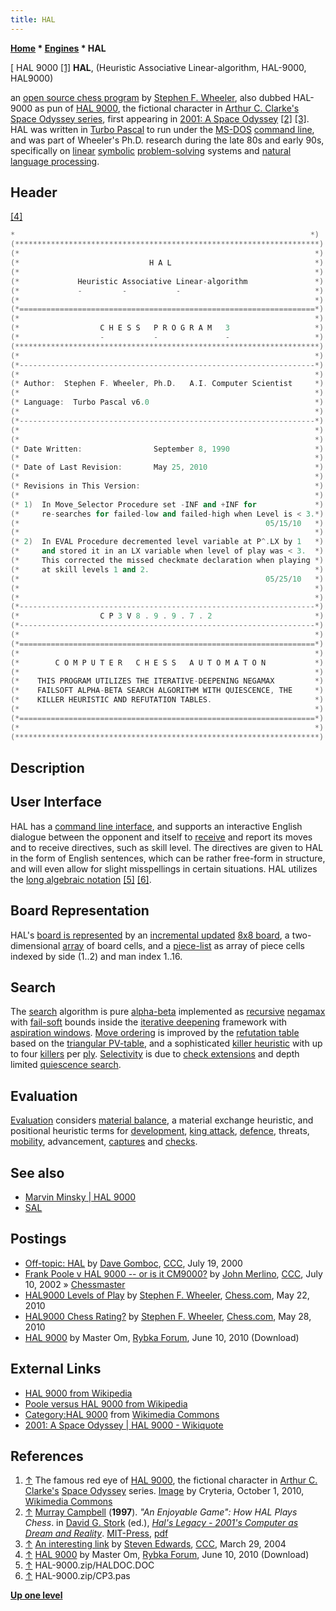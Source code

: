 ```yaml
---
title: HAL
---
```

**[Home](Home "Home") * [Engines](Engines "Engines") * HAL**

\[ HAL 9000 <a id="cite-note-1" href="#cite-ref-1">[1]</a>
**HAL**, (Heuristic Associative Linear-algorithm, HAL-9000, HAL9000)

an [open source chess program](Category:Open_Source "Category:Open Source") by [Stephen F. Wheeler](Stephen_F._Wheeler "Stephen F. Wheeler"), also dubbed HAL-9000 as pun of [HAL 9000](https://en.wikipedia.org/wiki/HAL_9000),
the fictional character in [Arthur C. Clarke's](Category:Arthur_C._Clarke "Category:Arthur C. Clarke") [Space Odyssey series](https://en.wikipedia.org/wiki/Space_Odyssey),
first appearing in [2001: A Space Odyssey](<https://en.wikipedia.org/wiki/2001:_A_Space_Odyssey_(film)>)
<a id="cite-note-2" href="#cite-ref-2">[2]</a>
<a id="cite-note-3" href="#cite-ref-3">[3]</a>.
HAL was written in [Turbo Pascal](Pascal#TurboPascal "Pascal") to run under the [MS-DOS](MS-DOS "MS-DOS") [command line](CLI "CLI"), and was part of Wheeler's Ph.D. research during the late 80s and early 90s,
specifically on [linear](https://en.wikipedia.org/wiki/Linearity) [symbolic](https://en.wikipedia.org/wiki/Symbolic_computation) [problem-solving](https://en.wikipedia.org/wiki/Problem_solving) systems and [natural language processing](https://en.wikipedia.org/wiki/Natural_language_processing).

## Header

<a id="cite-note-4" href="#cite-ref-4">[4]</a>

```C++
*                                                                  *)
(********************************************************************)
(*                                                                  *)
(*                             H A L                                *)
(*                                                                  *)
(*             Heuristic Associative Linear-algorithm               *)
(*             -         -           -                              *)
(*                                                                  *)
(*==================================================================*)
(*                                                                  *)
(*                  C H E S S   P R O G R A M   3                   *)
(*                  -           -               -                   *)
(********************************************************************)
(*                                                                  *)
(*------------------------------------------------------------------*)
(*                                                                  *)
(* Author:  Stephen F. Wheeler, Ph.D.   A.I. Computer Scientist     *)
(*                                                                  *)
(* Language:  Turbo Pascal v6.0                                     *)
(*                                                                  *)
(*------------------------------------------------------------------*)
(*                                                                  *)
(*                                                                  *)
(* Date Written:                September 8, 1990                   *)
(*                                                                  *)
(* Date of Last Revision:       May 25, 2010                        *)
(*                                                                  *)
(* Revisions in This Version:                                       *)
(*                                                                  *)
(* 1)  In Move_Selector Procedure set -INF and +INF for             *) 
(*     re-searches for failed-low and failed-high when Level is < 3.*)
(*                                                       05/15/10   *)
(*                                                                  *)
(* 2)  In EVAL Procedure decremented level variable at P^.LX by 1   *)
(*     and stored it in an LX variable when level of play was < 3.  *)
(*     This corrected the missed checkmate declaration when playing *)
(*     at skill levels 1 and 2.                                     *)                          
(*                                                       05/25/10   *)
(*                                                                  *)
(*                                                                  *)
(*------------------------------------------------------------------*)
(*                  C P 3 V 8 . 9 . 9 . 7 . 2                       *)
(*------------------------------------------------------------------*)
(*                                                                  *)
(*==================================================================*)
(*                                                                  *)
(*        C O M P U T E R   C H E S S   A U T O M A T O N           *)
(*                                                                  *)
(*    THIS PROGRAM UTILIZES THE ITERATIVE-DEEPENING NEGAMAX         *)
(*    FAILSOFT ALPHA-BETA SEARCH ALGORITHM WITH QUIESCENCE, THE     *)
(*    KILLER HEURISTIC AND REFUTATION TABLES.                       *)
(*                                                                  *)
(*==================================================================*)
(*                                                                  *)
(********************************************************************)

```

## Description

## User Interface

HAL has a [command line interface](CLI "CLI"), and supports an interactive English dialogue between the opponent and itself to [receive](Entering_Moves "Entering Moves") and report its moves and to receive directives, such as skill level. The directives are given to HAL in the form of English sentences, which can be rather free-form in structure, and will even allow for slight misspellings in certain situations. HAL utilizes the [long algebraic notation](Algebraic_Chess_Notation#LAN "Algebraic Chess Notation") <a id="cite-note-5" href="#cite-ref-5">[5]</a> <a id="cite-note-6" href="#cite-ref-6">[6]</a>.

## Board Representation

HAL's [board is represented](Board_Representation "Board Representation") by an [incremental updated](Incremental_Updates "Incremental Updates") [8x8 board](8x8_Board "8x8 Board"), a two-dimensional [array](Array "Array") of board cells, and a [piece-list](Piece-Lists "Piece-Lists") as array of piece cells indexed by side (1..2) and man index 1..16.

## Search

The [search](Search "Search") algorithm is pure [alpha-beta](Alpha-Beta "Alpha-Beta") implemented as [recursive](Recursion "Recursion") [negamax](Negamax "Negamax") with [fail-soft](Fail-Soft "Fail-Soft") bounds inside the [iterative deepening](Iterative_Deepening "Iterative Deepening") framework with [aspiration windows](Aspiration_Windows "Aspiration Windows"). [Move ordering](Move_Ordering "Move Ordering") is improved by the [refutation table](Refutation_Table "Refutation Table") based on the [triangular PV-table](Triangular_PV-Table "Triangular PV-Table"), and a sophisticated [killer heuristic](Killer_Heuristic "Killer Heuristic") with up to four [killers](Killer_Move "Killer Move") per [ply](Ply "Ply"). [Selectivity](Selectivity "Selectivity") is due to [check extensions](Check_Extensions "Check Extensions") and depth limited [quiescence search](Quiescence_Search "Quiescence Search").

## Evaluation

[Evaluation](Evaluation "Evaluation") considers [material balance](Material "Material"), a material exchange heuristic, and positional heuristic terms for [development](Development "Development"), [king attack](King_Safety "King Safety"), [defence](Square_Control "Square Control"), threats, [mobility](Mobility "Mobility"), advancement, [captures](Captures "Captures") and [checks](Check "Check").

## See also

- [Marvin Minsky | HAL 9000](Marvin_Minsky#HAL9000 "Marvin Minsky")
- [SAL](SAL "SAL")

## Postings

- [Off-topic: HAL](https://www.stmintz.com/ccc/index.php?id=120859) by [Dave Gomboc](Dave_Gomboc "Dave Gomboc"), [CCC](CCC "CCC"), July 19, 2000
- [Frank Poole v HAL 9000 -- or is it CM9000?](https://www.stmintz.com/ccc/index.php?id=239756) by [John Merlino](John_Merlino "John Merlino"), [CCC](CCC "CCC"), July 10, 2002 » [Chessmaster](Chessmaster "Chessmaster")
- [HAL9000 Levels of Play](https://www.chess.com/forum/view/general/hal9000-levels-of-play) by [Stephen F. Wheeler](Stephen_F._Wheeler "Stephen F. Wheeler"), [Chess.com](index.php?title=Chess.com&action=edit&redlink=1 "Chess.com (page does not exist)"), May 22, 2010
- [HAL9000 Chess Rating?](https://www.chess.com/forum/view/general/hal9000-chess-rating) by [Stephen F. Wheeler](Stephen_F._Wheeler "Stephen F. Wheeler"), [Chess.com](index.php?title=Chess.com&action=edit&redlink=1 "Chess.com (page does not exist)"), May 28, 2010
- [HAL 9000](http://rybkaforum.net/cgi-bin/rybkaforum/topic_show.pl?tid=17529) by Master Om, [Rybka Forum](Computer_Chess_Forums "Computer Chess Forums"), June 10, 2010 (Download)

## External Links

- [HAL 9000 from Wikipedia](https://en.wikipedia.org/wiki/HAL_9000)
- [Poole versus HAL 9000 from Wikipedia](https://en.wikipedia.org/wiki/Poole_versus_HAL_9000)
- [Category:HAL 9000](https://commons.wikimedia.org/wiki/Category:HAL_9000) from [Wikimedia Commons](https://en.wikipedia.org/wiki/Wikimedia_Commons)
- [2001: A Space Odyssey | HAL 9000 - Wikiquote](<https://en.wikiquote.org/wiki/2001:_A_Space_Odyssey_(film)#HAL_9000>)

## References

1. <a id="cite-ref-1" href="#cite-note-1">↑</a> The famous red eye of [HAL 9000](https://en.wikipedia.org/wiki/HAL_9000), the fictional character in [Arthur C. Clarke's](Category:Arthur_C._Clarke "Category:Arthur C. Clarke") [Space Odyssey](https://en.wikipedia.org/wiki/Space_Odyssey) series. [Image](https://commons.wikimedia.org/wiki/File:HAL9000.svg) by Cryteria, October 1, 2010, [Wikimedia Commons](https://en.wikipedia.org/wiki/Wikimedia_Commons)
1. <a id="cite-ref-2" href="#cite-note-2">↑</a> [Murray Campbell](Murray_Campbell "Murray Campbell") (**1997**). *"An Enjoyable Game": How HAL Plays Chess*. in [David G. Stork](https://mitpress.mit.edu/authors/david-g-stork) (ed.), *[Hal's Legacy - 2001's Computer as Dream and Reality](https://mitpress.mit.edu/books/hals-legacy)*. [MIT-Press](https://en.wikipedia.org/wiki/MIT_Press), [pdf](http://web.stanford.edu/class/sts145/Library/campbell.pdf)
1. <a id="cite-ref-3" href="#cite-note-3">↑</a> [An interesting link](https://www.stmintz.com/ccc/index.php?id=357151) by [Steven Edwards](Steven_Edwards "Steven Edwards"), [CCC](CCC "CCC"), March 29, 2004
1. <a id="cite-ref-4" href="#cite-note-4">↑</a> [HAL 9000](http://rybkaforum.net/cgi-bin/rybkaforum/topic_show.pl?tid=17529) by Master Om, [Rybka Forum](Computer_Chess_Forums "Computer Chess Forums"), June 10, 2010 (Download)
1. <a id="cite-ref-5" href="#cite-note-5">↑</a> HAL-9000.zip/HALDOC.DOC
1. <a id="cite-ref-6" href="#cite-note-6">↑</a> HAL-9000.zip/CP3.pas

**[Up one level](Engines "Engines")**

